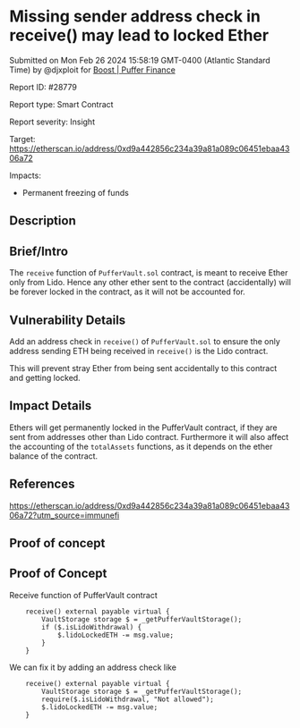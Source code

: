 
# Missing sender address check in receive() may lead to locked Ether

Submitted on Mon Feb 26 2024 15:58:19 GMT-0400 (Atlantic Standard Time) by @djxploit for [Boost | Puffer Finance](https://immunefi.com/bounty/pufferfinance-boost/)

Report ID: #28779

Report type: Smart Contract

Report severity: Insight

Target: https://etherscan.io/address/0xd9a442856c234a39a81a089c06451ebaa4306a72

Impacts:
- Permanent freezing of funds

## Description
## Brief/Intro
The `receive` function of `PufferVault.sol` contract, is meant to receive Ether only from Lido. Hence any other ether sent to the contract (accidentally) will be forever locked in the contract, as it will not be accounted for.

## Vulnerability Details
Add an address check in `receive()` of `PufferVault.sol` to ensure the only address sending ETH being received in `receive()` is the Lido contract.

This will prevent stray Ether from being sent accidentally to this contract and getting locked.

## Impact Details
Ethers will get permanently locked in the PufferVault contract, if they are sent from addresses other than Lido contract. Furthermore it will also affect the accounting of the `totalAssets` functions, as it depends on the ether balance of the contract.

## References
https://etherscan.io/address/0xd9a442856c234a39a81a089c06451ebaa4306a72?utm_source=immunefi
        
## Proof of concept
## Proof of Concept

Receive function of PufferVault contract
```
    receive() external payable virtual {
        VaultStorage storage $ = _getPufferVaultStorage();
        if ($.isLidoWithdrawal) {
            $.lidoLockedETH -= msg.value;
        }
    }
```

We can fix it by adding an address check like 

```
    receive() external payable virtual {
        VaultStorage storage $ = _getPufferVaultStorage();
        require($.isLidoWithdrawal, "Not allowed");
        $.lidoLockedETH -= msg.value;
    }
```

